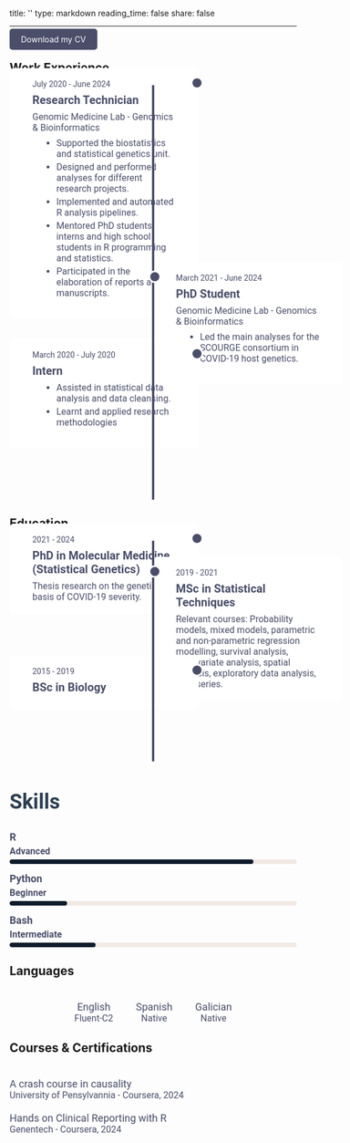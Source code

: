 title: ''
type: markdown
reading_time: false
share: false

---

<style>

  /* Timeline Styling */
  .timeline {
    position: relative;
    max-width: 1200px; /* Increased from 900px to 1200px */
    margin: 0 auto;
    padding: 70px 0;
    font-family: 'Roboto', roboto; 
  color: #4a4e69; 
  }

  .timeline::after {
    content: '';
    position: absolute;
    width: 4px;
    background-color: #4a4e69;
    top: 0;
    bottom: 0;
    left: 50%;
    margin-left: -2px;
  }

  .timeline-item {
    padding: 20px 40px; /* Increased padding */
    position: relative;
    width: 50%;
    background: #ffffff;
    border-radius: 8px;
    margin-bottom: 20px; /* Increased margin */
    font-size: 18px; /* Increased font size */
  }

  .timeline-item.left {
    left: 0;
    margin-top: -100px;
  }

  .timeline-item.right {
    left: 50%;
    margin-top: -120px; /* Pull up right-side items to start earlier */
  }

  .timeline-item::after {
    content: '';
    position: absolute;
    width: 16px;
    height: 16px;
    background-color: #4a4e69;
    border: 3px solid #fff;
    border-radius: 50%;
    top: 15px;
    right: -8px;
    z-index: 1;
  }

  .timeline-item.right::after {
    left: -8px;
  }

  .timeline-item .date {
    font-size: 14px; /* Increased font size */
    color: #4a4e69;
    margin-bottom: 8px;
  }

  .timeline-item .title {
    font-size: 20px; /* Increased font size */
    font-weight: bold;
    color: #4a4e69;
    margin-bottom: 8px;
  }

  .timeline-item .summary {
    font-size: 16px; /* Increased font size */
    color: #4a4e69;
  }

  .timeline-item .responsibilities {
    font-size: 16px; /* Increased font size */
    color: #4a4e69;
    margin-top: 8px;
    margin-left: 15px;
  }

  .timeline-item .responsibilities li {
    margin-bottom: 4px;
  }

  /* Skills Section Styling */
  .skills-section {
    margin-top: 40px;
    font-family: 'Roboto', roboto; 
  color: #4a4e69; 
  }

  .skills-section  {
    font-size: 24px;
    font-weight: bold;
    color: #2c3e50;
    margin-bottom: 20px;
  }

  .skill {
    margin-bottom: 15px;
  }

  .skill-name {
    font-size: 18px; /* Increased font size */
    color: #4a4e69;
    margin-bottom: 5px;
  }

  .skill-level {
    font-size: 16px; /* Increased font size */
    color: #4a4e69;
    margin-bottom: 5px;
  }

  .skill-bar {
    width: 100%;
    height: 8px;
    background-color: #f2e9e4;
    border-radius: 5px;
    overflow: hidden;
  }

  .skill-progress {
    height: 100%;
    background-color: #0d1b2a;
    border-radius: 5px;
  }

  .skill-progress.r { width: 85%; }
  .skill-progress.python { width: 20%; }
  .skill-progress.bash { width: 30%; }

  /* Horizontal Languages Styling */
  .languages-section {
    display: flex;
    justify-content: center;
    flex-wrap: wrap;
    margin-top: 40px;
    font-family: 'Roboto', roboto; 
  color: #4a4e69; 
  }

  .language {
    margin: 0 20px;
    text-align: center;
  }

  .language-name {
    font-size: 18px; /* Increased font size */
    color: #4a4e69;
  }

  .language-level {
    font-size: 16px; /* Increased font size */
    color: #4a4e69;
  }

  /* Original Courses and Certifications Layout */
  .courses-certifications-section {
    margin-top: 40px;
    font-family: 'Roboto', roboto; 
  color: #4a4e69; 
  }

  .course-certification {
    margin-bottom: 20px;
  }

  .course-certification-name {
    font-size: 18px; /* Increased font size */
    color: #4a4e69;
  }

  .course-certification-details {
    font-size: 16px; /* Increased font size */
    color: #4a4e69;
  }
</style>

<!-- CV Download Section -->
<a href="/uploads/resume.pdf" download="CV_SilviaDiz.pdf" style="padding: 10px 20px; background-color: #4a4e69; color: white; text-decoration: none; border-radius: 5px;">
  Download my CV
</a>


<!-- Work Experience Timeline -->
<h2>Work Experience</h2>
<div class="timeline">
  <div class="timeline-item left">
    <div class="date">July 2020 - June 2024</div>
    <div class="title">Research Technician</div>
    <div class="summary">Genomic Medicine Lab - Genomics & Bioinformatics</div>
    <ul class="responsibilities">
      <li>Supported the biostatistics and statistical genetics unit.</li>
      <li>Designed and performed analyses for different research projects.</li>
      <li>Implemented and automated R analysis pipelines. </li>
      <li>Mentored PhD students, interns and high school students in R programming and statistics.</li>
      <li>Participated in the elaboration of reports and manuscripts.</li>
    </ul>
  </div>

  <div class="timeline-item right">
    <div class="date">March 2021 - June 2024</div>
    <div class="title">PhD Student</div>
    <div class="summary">Genomic Medicine Lab - Genomics & Bioinformatics</div>
    <ul class="responsibilities">
      <li>Led the main analyses for the SCOURGE consortium in COVID-19 host genetics.</li>
  </div>
    </ul>

  <div class="timeline-item left">
    <div class="date">March 2020 - July 2020</div>
    <div class="title">Intern</div>
    <ul class="responsibilities">
      <li>Assisted in statistical data analysis and data cleansing.</li>
      <li>Learnt and applied research methodologies</li>
    </ul>
  </div>
</div>

<!-- Education Timeline -->
<h2>Education</h2>
<div class="timeline">
  <div class="timeline-item left">
    <div class="date">2021 - 2024</div>
    <div class="title">PhD in Molecular Medicine (Statistical Genetics)</div>
    <div class="summary">Thesis research on the genetic basis of COVID-19 severity.</div>
  </div>

  <div class="timeline-item right">
    <div class="date">2019 - 2021</div>
    <div class="title">MSc in Statistical Techniques</div>
    <div class="summary">Relevant courses: Probability models, mixed models, parametric and non-parametric regression modelling, survival analysis, multivariate analysis, spatial analysis, exploratory data analysis, time series.</div>
  </div>

  <div class="timeline-item left">
    <div class="date">2015 - 2019</div>
    <div class="title">BSc in Biology</div>
  </div>
</div>

<!-- Skills Section -->
<div class="skills-section">
  <h2>Skills</h2>
  <div class="skill">
    <div class="skill-name">R</div>
    <div class="skill-level">Advanced</div>
    <div class="skill-bar">
      <div class="skill-progress r"></div>
    </div>
  </div>
  <div class="skill">
    <div class="skill-name">Python</div>
    <div class="skill-level">Beginner</div>
    <div class="skill-bar">
      <div class="skill-progress python"></div>
    </div>
  </div>
  <div class="skill">
    <div class="skill-name">Bash</div>
    <div class="skill-level">Intermediate</div>
    <div class="skill-bar">
      <div class="skill-progress bash"></div>
    </div>
  </div>
</div>

<!-- Languages Section (Horizontal Layout) -->
<h2>Languages</h2>
<div class="languages-section">
  <div class="language">
    <div class="language-name">English</div>
    <div class="language-level">Fluent-C2</div>
  </div>
  <div class="language">
    <div class="language-name">Spanish</div>
    <div class="language-level">Native</div>
  </div>
  <div class="language">
    <div class="language-name">Galician</div>
    <div class="language-level">Native</div>
  </div>
</div>

<!-- Courses & Certifications Section (Original Layout) -->
<h2>Courses & Certifications</h2>
<div class="courses-certifications-section">
  <div class="course-certification">
    <div class="course-certification-name">A crash course in causality</div>
    <div class="course-certification-details">University of Pensylvannia - Coursera, 2024</div>
  </div>
  <div class="course-certification">
    <div class="course-certification-name">Hands on Clinical Reporting with R</div>
    <div class="course-certification-details">Genentech - Coursera, 2024</div>
  </div>
</div>